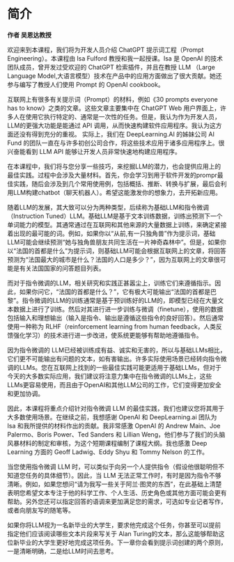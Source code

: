 # 简介

**作者 吴恩达教授**

欢迎来到本课程，我们将为开发人员介绍 ChatGPT 提示词工程（Prompt Engineering）。本课程由 Isa Fulford 教授和我一起授课。Isa 是 OpenAI 的技术团队成员，曾开发过受欢迎的 ChatGPT 检索插件，并且在教授 LLM （Large Language Model,大语言模型）技术在产品中的应用方面做出了很大贡献。她还参与编写了教授人们使用 Prompt 的 OpenAI cookbook。

互联网上有很多有关提示词（Prompt）的材料，例如《30 prompts everyone has to know》之类的文章。这些文章主要集中在 ChatGPT Web 用户界面上，许多人在使用它执行特定的、通常是一次性的任务。但是，我认为作为开发人员，LLM的更强大功能是能通过 API 调用，从而快速构建软件应用程序。我认为这方面还没有得到充分的重视。
实际上，我们在 DeepLearning.AI 的姊妹公司 AI Fund 的团队一直在与许多初创公司合作，将这些技术应用于诸多应用程序上。很兴奋能看到 LLM API 能够让开发人员非常快速地构建应用程序。

在本课程中，我们将与您分享一些技巧，来挖掘LLM的潜力，也会提供应用上的最佳实践。过程中会涉及大量材料。首先，你会学习到用于软件开发的prompr最佳实践，随后会涉及到几个常用使用例，包括概括、推断、转换与扩展，最后会利用LLM构建chatbot（聊天机器人）。希望这能激发你的想象力，去开拓新应用。

随着LLM的发展，其大致可以分为两种类型，后续称为基础LLM和指令微调（Instruction Tuned）LLM。基础LLM是基于文本训练数据，训练出预测下一个单词能力的模型。其通常通过在互联网和其他来源的大量数据上训练，来确定紧接着出现的最可能的词。例如，如果你以“从前,有一只独角兽”作为提示词，基础LLM可能会继续预测“她与独角兽朋友共同生活在一片神奇森林中”。但是，如果你以“法国的首都是什么”为提示词，则基础LLM可能会根据互联网上的文章，将回答预测为“法国最大的城市是什么？法国的人口是多少？”，因为互联网上的文章很可能是有关法国国家的问答题目列表。

而对于指令微调的LLM，相关研究和实践正甚嚣尘上，训练它们来遵循指示。因此，如果你问它，“法国的首都是什么？”，它有极大可能输出“法国的首都是巴黎”。指令微调的LLM的训练通常是基于预训练好的LLM的，即模型已经在大量文本数据上进行了训练。然后对其进行进一步训练与微调（finetune），使用的数据包括输入和理想输出（输入是指令、输出是遵循这些指令的良好回答）。然后通常使用一种称为 RLHF（reinforcement learning from human feedback，人类反馈强化学习）的技术进行进一步改进，使系统更能够有帮助地遵循指令。

因为指令微调的 LLM已经被训练成有益、诚实和无害的，所以与基础LLMs相比，它们更不可能输出有问题的文本，如有害输出。许多实际使用场景已经转向指令微调的LLMs。您在互联网上找到的一些最佳实践可能更适用于基础LLMs，但对于今天的大多数实际应用，我们建议将注意力集中在指令微调的LLMs上，这些LLMs更容易使用，而且由于OpenAI和其他LLM公司的工作，它们变得更加安全和更加协调。

因此，本课程将重点介绍针对指令微调 LLM 的最佳实践，我们也建议您将其用于大多数使用场景。在继续之前，我想感谢 OpenAI 和 DeepLearning.ai 团队为 Isa 和我所提供的材料作出的贡献。我非常感激 OpenAI 的 Andrew Main、Joe Palermo、Boris Power、Ted Sanders 和 Lillian Weng，他们参与了我们的头脑风暴材料的制定和审核，为这个短期课程编制了课程大纲。我也感激 Deep Learning 方面的 Geoff Ladwig、Eddy Shyu 和 Tommy Nelson 的工作。

当您使用指令微调 LLM 时，可以类似于向另一个人提供指令（假设他很聪明但不知道您任务的具体细节）。因此，当 LLM 无法正常工作时，有时是因为指令不够清晰。例如，如果您想问“请为我写一些关于阿兰·图灵的东西”，在此基础上清楚表明您希望文本专注于他的科学工作、个人生活、历史角色或其他方面可能会更有帮助。另外您还可以指定回答的语调来更加满足您的需求，可选如专业记者写作，或者向朋友写的随笔等。

如果你将LLM视为一名新毕业的大学生，要求他完成这个任务，你甚至可以提前指定他们应该阅读哪些文本片段来写关于 Alan Turing的文本，那么这能够帮助这位新毕业的大学生更好地完成这项任务。下一章你会看到提示词创建的两个原则，一是清晰明确，二是给LLM时间去思考。
